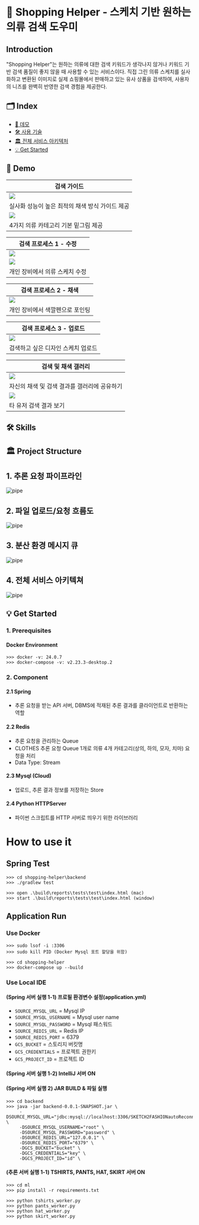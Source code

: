 # 👗 Shopping Helper - 스케치 기반 원하는 의류 검색 도우미

## Introduction
"Shopping Helper"는 원하는 의류에 대한 검색 키워드가 생각나지 않거나 키워드 기반 검색 품질이 좋지 않을 때 사용할 수 있는 서비스이다. 직접 그린 의류 스케치를 실사화하고 변환된 이미지로 실제 쇼핑몰에서 판매하고 있는 유사 상품을 검색하여, 사용자의 니즈를 완벽히 반영한 검색 경험을 제공한다.

## 🗂️ Index

- [🌈 데모](#-demo)<br>
- [🛠 사용 기술](https://github.com/boostcampaitech6/level2-3-cv-finalproject-cv-05/blob/main/README.md#-%EC%A3%BC%EC%9A%94-%EA%B8%B0%EB%8A%A5)<br>
- [🏛️ 전체 서비스 아키텍처](https://github.com/boostcampaitech6/level2-3-cv-finalproject-cv-05/blob/main/README.md#-%EC%A3%BC%EC%9A%94-%EA%B8%B0%EB%8A%A5)<br>
- [💡 Get Started](#-get-started)<br>

## 🌈 Demo

| 검색 가이드 |
| --- |
|<img src = "https://github.com/user-attachments/assets/0ba4ca34-4445-4a77-b3c6-7d01d88e8e4b">|
| 실사화 성능이 높은 최적의 채색 방식 가이드 제공 |
|<img src = "https://github.com/user-attachments/assets/ca2f5896-0026-404c-8959-402b2db63026">|
| 4가지 의류 카테고리 기본 밑그림 제공 |

| 검색 프로세스 1 - 수정|
| --- |
|<img src = "https://user-images.githubusercontent.com/90328527/222012872-e316b82f-9974-4d4f-a012-0e8dc9f042ce.gif">|
|<img src = "https://user-images.githubusercontent.com/90328527/222012941-c73322ef-4afa-4ec6-8bab-915aa5fa79e7.gif">|
| 개인 장비에서 의류 스케치 수정 |

| 검색 프로세스 2 - 채색|
| --- |
|<img src = "https://user-images.githubusercontent.com/90328527/222012981-040a0d12-5a36-40b6-8187-d2e9121db740.gif">|
| 개인 장비에서 색깔펜으로 포인팅 |

| 검색 프로세스 3 - 업로드|
| --- |
|<img src = "https://github.com/user-attachments/assets/9436c1d3-670f-405f-bef9-30480684cd67">|
| 검색하고 싶은 디자인 스케치 업로드 |

<!--
|<img src = "https://github.com/SangBeom-Hahn/Sketch2Fashion/assets/90328527/1a37c5df-612a-46fc-982a-00e557ad590e">|
| --- |
| 검색 프로세스 4 - 이미지 검색 결과 확인 |
-->

| 검색 및 채색 갤러리 |
| --- |
|<img src = "https://github.com/user-attachments/assets/01eb9a14-5b71-4db2-8b21-990e7b7dcba3">|
| 자신의 채색 및 검색 결과를 갤러리에 공유하기 |
|<img src = "https://github.com/user-attachments/assets/b8d93920-bb5b-44f5-a89d-b20331452060">|
| 타 유저 검색 결과 보기 |

## 🛠 Skills


## 🏛️ Project Structure

## 1. 추론 요청 파이프라인
![pipe](./asset/pipeline.JPG)

## 2. 파일 업로드/요청 흐름도
![pipe](./asset/pipeline.JPG)

## 3. 분산 환경 메시지 큐
![pipe](./asset/pipeline.JPG)

## 4. 전체 서비스 아키텍쳐
![pipe](./asset/structure.JPG)


## 💡 Get Started

### 1. Prerequisites
#### Docker Environment

```
>>> docker -v: 24.0.7
>>> docker-compose -v: v2.23.3-desktop.2
```

### 2. Component
#### 2.1 Spring
- 추론 요청을 받는 API 서버, DBMS에 적재된 추론 결과를 클라이언트로 반환하는 역할

#### 2.2 Redis
- 추론 요청을 관리하는 Queue
- CLOTHES 추론 요청 Queue 1개로 의류 4개 카테고리(상의, 하의, 모자, 치마) 요청을 처리
- Data Type: Stream

#### 2.3 Mysql (Cloud)
- 업로드, 추론 결과 정보를 저장하는 Store

#### 2.4 Python HTTPServer
- 파이썬 스크립트를 HTTP 서버로 띄우기 위한 라이브러리

# How to use it
## Spring Test

```
>>> cd shopping-helper\backend
>>> ./gradlew test

>>> open .\build\reports\tests\test\index.html (mac)
>>> start .\build\reports\tests\test\index.html (window)
```

## Application Run

### Use Docker
```
>>> sudo lsof -i :3306
>>> sudo kill PID (Docker Mysql 포트 할당을 위함)

>>> cd shopping-helper
>>> docker-compose up --build
```

### Use Local IDE

#### (Spring 서버 실행 1-1) 프로필 환경변수 설정(application.yml)
- ```SOURCE_MYSQL_URL``` = Mysql IP
- ```SOURCE_MYSQL_USERNAME``` = Mysql user name
- ```SOURCE_MYSQL_PASSWORD``` = Mysql 패스워드
- ```SOURCE_REDIS_URL``` = Redis IP
- ```SOURCE_REDIS_PORT``` = 6379
- ```GCS_BUCKET``` = 스토리지 버킷명
- ```GCS_CREDENTIALS``` = 프로젝트 권한키
- ```GCS_PROJECT_ID``` = 프로젝트 ID

#### (Spring 서버 실행 1-2) IntelliJ 서버 ON

 
#### (Spring 서버 실행 2) JAR BUILD & 파일 실행
```
>>> cd backend
>>> java -jar backend-0.0.1-SNAPSHOT.jar \
     -DSOURCE_MYSQL_URL="jdbc:mysql://localhost:3306/SKETCH2FASHIONautoReconnect=true&serverTimezone=Asia/Seoul" \
     -DSOURCE_MYSQL_USERNAME="root" \
     -DSOURCE_MYSQL_PASSWORD="password" \
     -DSOURCE_REDIS_URL="127.0.0.1" \
     -DSOURCE_REDIS_PORT="6379" \
     -DGCS_BUCKET="bucket" \
     -DGCS_CREDENTIALS="key" \
     -DGCS_PROJECT_ID="id" \
```

#### (추론 서버 실행 1-1) TSHIRTS, PANTS, HAT, SKIRT 서버 ON
```
>>> cd ml
>>> pip install -r requirements.txt

>>> python tshirts_worker.py
>>> python pants_worker.py
>>> python hat_worker.py
>>> python skirt_worker.py
```
